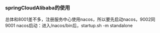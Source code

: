 ### springCloudAlibaba的使用
总体和8001差不多，注册服务中心使用nacos，所以要先启动nacos，9002同9001
nacos启动：进入/nacos/bin后，startup.sh -m standalone
